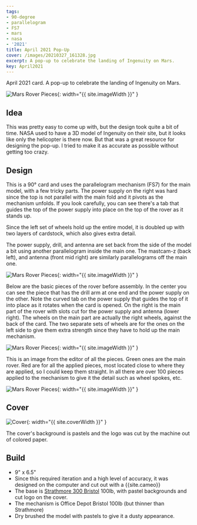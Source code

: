 ```yaml
---
tags:
- 90-degree
- parallelogram
- FS7
- mars
- nasa
- '2021'
title: April 2021 Pop-Up
cover: /images/20210327_161328.jpg
excerpt: A pop-up to celebrate the landing of Ingenuity on Mars.
key: April2021
---
```

April 2021 card. A pop-up to celebrate the landing of Ingenuity on Mars.<!--more-->

![Mars Rover Pieces]({{site.baseurl}}/images/20210327_162809_1.gif){: width="{{ site.imageWidth }}" }

## Idea

This was pretty easy to come up with, but the design took quite a bit of time. NASA used to have a 3D model of Ingenuity on their site, but it looks like only the helicopter is there now.
But that was a great resource for designing the pop-up. I tried to make it as accurate as possible without getting too crazy.

## Design

This is a 90&deg; card and uses the parallelogram mechanism (FS7) for the main model, with a few tricky parts. The power supply on the right was hard since the top is not parallel with the main fold and it pivots as the mechanism unfolds. If you look carefully, you can see there's a tab that guides the top of the power supply into place on the top of the rover as it stands up.

Since the left set of wheels hold up the entire model, it is doubled up with two layers of cardstock, which also gives extra detail.

The power supply, drill, and antenna are set back from the side of the model a bit using another parallelogram inside the main one. The mastcam-z (back left), and antenna (front mid right) are similarly parallelograms off the main one.

![Mars Rover Pieces]({{site.baseurl}}/images/20210327_161606.jpg){: width="{{ site.imageWidth }}" }

Below are the basic pieces of the rover before assembly. In the center you can see the piece that has the drill arm at one end and the power supply on the other. Note the curved tab on the power supply that guides the top of it into place as it rotates when the card is opened. On the right is the main part of the rover with slots cut for the power supply and antenna (lower right). The wheels on the main part are actually the right wheels, against the back of the card. The two separate sets of wheels are for the ones on the left side to give them extra strength since they have to hold up the main mechanism.

![Mars Rover Pieces]({{site.baseurl}}/images/20210324_203906.jpg){: width="{{ site.imageWidth }}" }

This is an image from the editor of all the pieces. Green ones are the main rover. Red are for all the applied pieces, most located close to where they are applied, so I could keep them straight. In all there are over 100 pieces applied to the mechanism to give it the detail such as wheel spokes, etc.

![Mars Rover Pieces]({{site.baseurl}}/images/rover-parts.png){: width="{{ site.imageWidth }}" }

## Cover

![Cover]({{site.baseurl}}{{page.cover}}){: width="{{ site.coverWidth }}" }

The cover's background is pastels and the logo was cut by the machine out of colored paper.

## Build

* 9" x 6.5"
* Since this required iteration and a high level of accuracy, it was designed on the computer and cut out with a {{site.cameo}}
* The base is [Strathmore 300 Bristol](/supplies.html#strathmore-300-bristol) 100lb, with pastel backgrounds and cut logo on the cover.
* The mechanism is Office Depot Bristol 100lb (but thinner than Strathmore)
* Dry brushed the model with pastels to give it a dusty appearance.